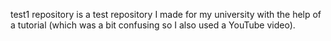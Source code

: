 test1 repository is a test repository I made for my university with the help of a tutorial (which was  a bit confusing so I also used a YouTube video).
